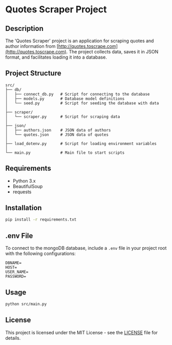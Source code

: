 
# Quotes Scraper Project

## Description
The 'Quotes Scraper' project is an application for scraping quotes and author information from [http://quotes.toscrape.com](http://quotes.toscrape.com). The project collects data, saves it in JSON format, and facilitates loading it into a database.

## Project Structure
```
src/
├── db/
│   ├── connect_db.py   # Script for connecting to the database
│   ├── models.py       # Database model definitions
│   └── seed.py         # Script for seeding the database with data
│
├── scraper/
│   └── scraper.py      # Script for scraping data
│
├── json/
│   ├── authors.json    # JSON data of authors
│   └── quotes.json     # JSON data of quotes
│
├── load_dotenv.py      # Script for loading environment variables
│
└── main.py             # Main file to start scripts

```

## Requirements
- Python 3.x
- BeautifulSoup
- requests

## Installation
```bash
pip install -r requirements.txt
```

## .env File
To connect to the mongoDB database, include a `.env` file in your project root with the following configurations:
```
DBNAME=
HOST=
USER_NAME=
PASSWORD=
```

## Usage
```bash
python src/main.py
```

## License
This project is licensed under the MIT License - see the [LICENSE](LICENSE) file for details.


